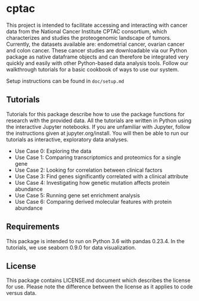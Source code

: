 # cptac
This project is intended to facilitate accessing and interacting with cancer data from the National Cancer Institute CPTAC consortium, which characterizes and studies the proteogenomic landscape of tumors. Currently, the datasets available are: endometrial cancer, ovarian cancer and colon cancer. These cancer studies are downloadable via our Python package as native dataframe objects and can therefore be integrated very quickly and easily with other Python-based data analysis tools. Follow our walkthrough tutorials for a basic cookbook of ways to use our system.

Setup instructions can be found in <code>doc/setup.md</code>

## Tutorials
Tutorials for this package describe how to use the package functions for research with the provided data. All the tutorials are written in Python using the interactive Jupyter notebooks. If you are unfamiliar with Jupyter, follow the instructions given at jupyter.org/install. You will then be able to run our tutorials as interactive, exploratory data analyses.
<ul>
  <li>Use Case 0: Exploring the data</li>
  <li>Use Case 1: Comparing transcriptomics and proteomics for a single gene</li>
  <li>Use Case 2: Looking for correlation between clinical factors</li>
  <li>Use Case 3: Find genes significantly correlated with a clinical attribute</li>
  <li>Use Case 4: Investigating how genetic mutation affects protein abundance</li>
  <li>Use Case 5: Running gene set enrichment analysis</li>
  <li>Use Case 6: Comparing derived molecular features with protein abundance</li>
</ul>

## Requirements
This package is intended to run on Python 3.6 with pandas 0.23.4. In the tutorials, we use seaborn 0.9.0 for data visualization. 

## License
This package contains LICENSE.md document which describes the license for use. Please note the difference between the license as it applies to code versus data.
